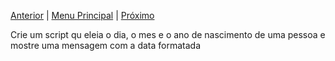 [Anterior](Desafio1.md) | [Menu Principal](/README.md/) | [Próximo](Desafio3.md)  

Crie um script qu eleia o dia, o mes e o ano de nascimento de uma pessoa e mostre uma mensagem com a data formatada